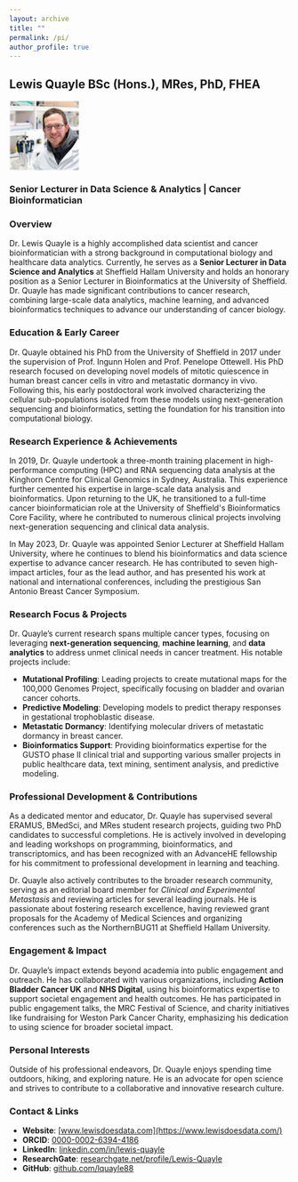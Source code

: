 ```yaml
---
layout: archive
title: ""
permalink: /pi/
author_profile: true
---
```


## **Lewis Quayle** BSc (Hons.), MRes, PhD, FHEA

<img src="/images/lquayle.png" width="25%" style="display: block; margin: 0 left;">

### **Senior Lecturer in Data Science & Analytics | Cancer Bioinformatician**

### **Overview**
Dr. Lewis Quayle is a highly accomplished data scientist and cancer bioinformatician with a strong background in computational biology and healthcare data analytics. Currently, he serves as a **Senior Lecturer in Data Science and Analytics** at Sheffield Hallam University and holds an honorary position as a Senior Lecturer in Bioinformatics at the University of Sheffield. Dr. Quayle has made significant contributions to cancer research, combining large-scale data analytics, machine learning, and advanced bioinformatics techniques to advance our understanding of cancer biology.

### **Education & Early Career**
Dr. Quayle obtained his PhD from the University of Sheffield in 2017 under the supervision of Prof. Ingunn Holen and Prof. Penelope Ottewell. His PhD research focused on developing novel models of mitotic quiescence in human breast cancer cells in vitro and metastatic dormancy in vivo. Following this, his early postdoctoral work involved characterizing the cellular sub-populations isolated from these models using next-generation sequencing and bioinformatics, setting the foundation for his transition into computational biology.

### **Research Experience & Achievements**
In 2019, Dr. Quayle undertook a three-month training placement in high-performance computing (HPC) and RNA sequencing data analysis at the Kinghorn Centre for Clinical Genomics in Sydney, Australia. This experience further cemented his expertise in large-scale data analysis and bioinformatics. Upon returning to the UK, he transitioned to a full-time cancer bioinformatician role at the University of Sheffield's Bioinformatics Core Facility, where he contributed to numerous clinical projects involving next-generation sequencing and clinical data analysis.

In May 2023, Dr. Quayle was appointed Senior Lecturer at Sheffield Hallam University, where he continues to blend his bioinformatics and data science expertise to advance cancer research. He has contributed to seven high-impact articles, four as the lead author, and has presented his work at national and international conferences, including the prestigious San Antonio Breast Cancer Symposium.

### **Research Focus & Projects**
Dr. Quayle’s current research spans multiple cancer types, focusing on leveraging **next-generation sequencing**, **machine learning**, and **data analytics** to address unmet clinical needs in cancer treatment. His notable projects include:
- **Mutational Profiling**: Leading projects to create mutational maps for the 100,000 Genomes Project, specifically focusing on bladder and ovarian cancer cohorts.
- **Predictive Modeling**: Developing models to predict therapy responses in gestational trophoblastic disease.
- **Metastatic Dormancy**: Identifying molecular drivers of metastatic dormancy in breast cancer.
- **Bioinformatics Support**: Providing bioinformatics expertise for the GUSTO phase II clinical trial and supporting various smaller projects in public healthcare data, text mining, sentiment analysis, and predictive modeling.

### **Professional Development & Contributions**
As a dedicated mentor and educator, Dr. Quayle has supervised several ERAMUS, BMedSci, and MRes student research projects, guiding two PhD candidates to successful completions. He is actively involved in developing and leading workshops on programming, bioinformatics, and transcriptomics, and has been recognized with an AdvanceHE fellowship for his commitment to professional development in learning and teaching.

Dr. Quayle also actively contributes to the broader research community, serving as an editorial board member for *Clinical and Experimental Metastasis* and reviewing articles for several leading journals. He is passionate about fostering research excellence, having reviewed grant proposals for the Academy of Medical Sciences and organizing conferences such as the NorthernBUG11 at Sheffield Hallam University.

### **Engagement & Impact**
Dr. Quayle’s impact extends beyond academia into public engagement and outreach. He has collaborated with various organizations, including **Action Bladder Cancer UK** and **NHS Digital**, using his bioinformatics expertise to support societal engagement and health outcomes. He has participated in public engagement talks, the MRC Festival of Science, and charity initiatives like fundraising for Weston Park Cancer Charity, emphasizing his dedication to using science for broader societal impact.

### **Personal Interests**
Outside of his professional endeavors, Dr. Quayle enjoys spending time outdoors, hiking, and exploring nature. He is an advocate for open science and strives to contribute to a collaborative and innovative research culture.

### **Contact & Links**
- **Website**: [www.lewisdoesdata.com](https://www.lewisdoesdata.com/)
- **ORCID**: [0000-0002-6394-4186](https://orcid.org/0000-0002-6394-4186)
- **LinkedIn**: [linkedin.com/in/lewis-quayle](https://www.linkedin.com/in/lewis-quayle)
- **ResearchGate**: [researchgate.net/profile/Lewis-Quayle](https://www.researchgate.net/profile/Lewis-Quayle)
- **GitHub**: [github.com/lquayle88](https://github.com/lquayle88)
